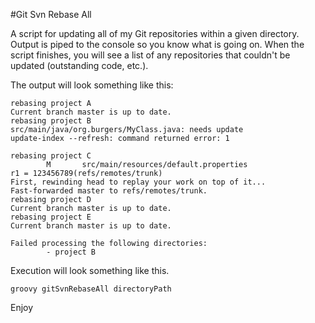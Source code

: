 #Git Svn Rebase All

A script for updating all of my Git repositories within a given directory. Output is piped to the console so you know what is going on. When the script finishes, you will see a list of any repositories that couldn't be updated (outstanding code, etc.).

The output will look something like this:

    rebasing project A
    Current branch master is up to date.
    rebasing project B
    src/main/java/org.burgers/MyClass.java: needs update
    update-index --refresh: command returned error: 1
    
    rebasing project C
            M       src/main/resources/default.properties
    r1 = 123456789(refs/remotes/trunk)
    First, rewinding head to replay your work on top of it...
    Fast-forwarded master to refs/remotes/trunk.
    rebasing project D
    Current branch master is up to date.
    rebasing project E
    Current branch master is up to date.

    Failed processing the following directories:
            - project B

Execution will look something like this.

    groovy gitSvnRebaseAll directoryPath			

Enjoy			